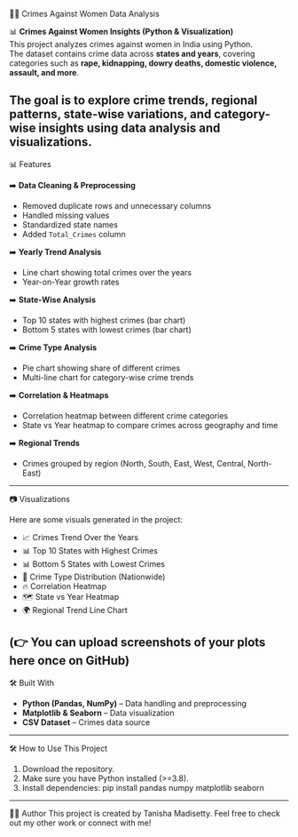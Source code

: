 👩‍🦰 Crimes Against Women Data Analysis  

📊 **Crimes Against Women Insights (Python & Visualization)**  
This project analyzes crimes against women in India using Python.  
The dataset contains crime data across **states and years**, covering categories such as **rape, kidnapping, dowry deaths, domestic violence, assault, and more**.  

The goal is to explore **crime trends, regional patterns, state-wise variations, and category-wise insights** using data analysis and visualizations.  
---
📊 Features  

➡️ **Data Cleaning & Preprocessing**  
- Removed duplicate rows and unnecessary columns  
- Handled missing values  
- Standardized state names  
- Added `Total_Crimes` column  

➡️ **Yearly Trend Analysis**  
- Line chart showing total crimes over the years  
- Year-on-Year growth rates  

➡️ **State-Wise Analysis**  
- Top 10 states with highest crimes (bar chart)  
- Bottom 5 states with lowest crimes (bar chart)  

➡️ **Crime Type Analysis**  
- Pie chart showing share of different crimes  
- Multi-line chart for category-wise crime trends  

➡️ **Correlation & Heatmaps**  
- Correlation heatmap between different crime categories  
- State vs Year heatmap to compare crimes across geography and time  

➡️ **Regional Trends**  
- Crimes grouped by region (North, South, East, West, Central, North-East)  
---
📷 Visualizations  

Here are some visuals generated in the project:  

- 📈 Crimes Trend Over the Years  
- 📊 Top 10 States with Highest Crimes  
- 📊 Bottom 5 States with Lowest Crimes  
- 🥧 Crime Type Distribution (Nationwide)  
- 🔥 Correlation Heatmap  
- 🗺 State vs Year Heatmap  
- 🌍 Regional Trend Line Chart  

(👉 You can upload screenshots of your plots here once on GitHub)  
---
🛠️ Built With  
- **Python (Pandas, NumPy)** – Data handling and preprocessing  
- **Matplotlib & Seaborn** – Data visualization  
- **CSV Dataset** – Crimes data source  
---
🛠 How to Use This Project  
1. Download the repository.  
2. Make sure you have Python installed (>=3.8).  
3. Install dependencies: pip install pandas numpy matplotlib seaborn
---
🧑‍💻 Author
This project is created by Tanisha Madisetty.
Feel free to check out my other work or connect with me!

